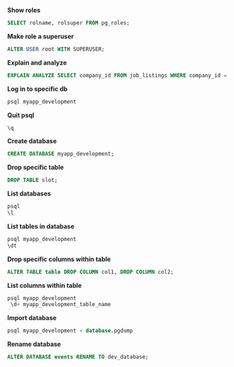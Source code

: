 **Show roles**

```sql
SELECT rolname, rolsuper FROM pg_roles;
```

**Make role a superuser**

```sql
ALTER USER root WITH SUPERUSER;
```

**Explain and analyze**

```sql
EXPLAIN ANALYZE SELECT company_id FROM job_listings WHERE company_id = 145;
```

**Log in to specific db**

```sql
psql myapp_development
```

**Quit psql**

```sql
\q
```

**Create database**

```sql
CREATE DATABASE myapp_development;
```

**Drop specific table**

```sql
DROP TABLE slot;
```

**List databases**

```sql
psql
\l
```

**List tables in database**

```sql
psql myapp_development
\dt
```

**Drop specific columns within table**

```sql
ALTER TABLE table DROP COLUMN col1, DROP COLUMN col2;
```

**List columns within table**

```sql
psql myapp_development
 \d+ myapp_development_table_name
 ```
 
 **Import database**
 
 ```sql
 psql myapp_development < database.pgdump
 ```
 
 **Rename database**
 ```sql
 ALTER DATABASE events RENAME TO dev_database;
```
